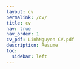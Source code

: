 ```yaml
---
layout: cv
permalink: /cv/
title: cv
nav: true
nav_order: 1
cv_pdf: LinhNguyen CV.pdf
description: Resume
toc:
  sidebar: left
---
```

